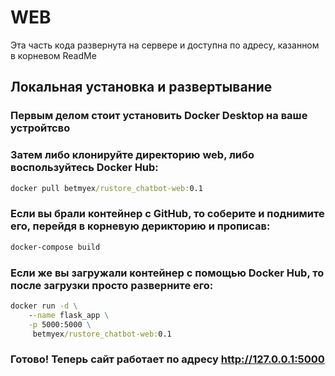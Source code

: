 # WEB
Эта часть кода развернута на сервере и доступна по адресу, казанном в корневом ReadMe
## Локальная установка и развертывание 
### Первым делом стоит установить Docker Desktop на ваше устройтсво
### Затем либо клонируйте директорию web, либо воспользуйтесь Docker Hub:
```cmd
docker pull betmyex/rustore_chatbot-web:0.1
```
### Если вы брали контейнер с GitHub, то соберите и поднимите его, перейдя в корневую дерикторию и прописав:
```cmd
docker-compose build
```
### Если же вы загружали контейнер с помощью Docker Hub, то после загрузки просто разверните его:
```cmd
docker run -d \
    --name flask_app \
    -p 5000:5000 \
     betmyex/rustore_chatbot-web:0.1
```
### Готово! Теперь сайт работает по адресу http://127.0.0.1:5000
